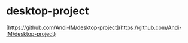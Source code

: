 # desktop-project

[https://github.com/Andi-IM/desktop-project](https://github.com/Andi-IM/desktop-project)
